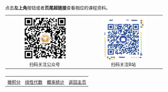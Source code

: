 点击**左上角**按钮或者**页尾超链接**查看相应的课程资料。



<table>
    <tr>
        <td ><center><img src="pic/wx.jpg" height = "60%" width = "60%" ><br />扫码关注公众号 </center></td>
        <td ><center><img src="pic/BZ.png" height = "60%" width = "60%"><br />扫码关注B站</center></td>
    </tr>
</table>



<table border="0" cellpadding="1" width="300">
    <caption ></caption>
    <tr>
	     <td>
		</td>
          <td>
		</td>
          <td>
		</td>
          <td>
		</td>
	  </tr>
	  <tr>
	     <td>
		 <a href='./wjf/index'>微积分</a>
		</td>
          <td>
		 <a href='./xxds/index'>线性代数</a>
		</td>
          <td>
		 <a href='./gltj/index'>概率统计</a>
		</td>
          <td>
		 <a href='./index'>返回主页</a>
		</td>
	  </tr>
   </table>
